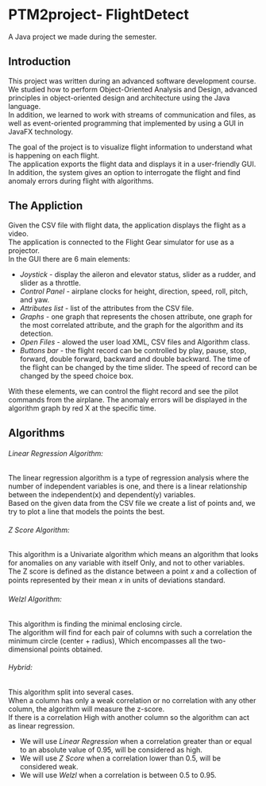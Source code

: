 # PTM2project- FlightDetect
A Java project we made during the semester.

## Introduction
This project was written during an advanced software development course.</br>
We studied how to perform Object-Oriented Analysis and Design, advanced principles in object-oriented design and architecture using the Java language.</br>
In addition, we learned to work with streams of communication and files, as well as event-oriented programming that implemented by using a GUI in JavaFX technology.</br>

The goal of the project is to visualize flight information to understand what is happening on each flight.</br>
The application exports the flight data and displays it in a user-friendly GUI.</br>
In addition, the system gives an option to interrogate the flight and find anomaly errors during flight with algorithms.</br>

## The Appliction
Given the CSV file with flight data, the application displays the flight as a video.</br>
The application is connected to the Flight Gear simulator for use as a projector. </br>
In the GUI there are 6 main elements:
* *Joystick* - display the aileron and elevator status, slider as a rudder, and slider as a throttle.
* *Control Panel* - airplane clocks for height, direction, speed, roll, pitch, and yaw.
* *Attributes list* - list of the attributes from the CSV file.
* *Graphs* - one graph that represents the chosen attribute, one graph for the most correlated attribute, and the graph for the algorithm and its detection.
* *Open Files* - alowed the user load XML, CSV files and Algorithm class.
* *Buttons bar* - the flight record can be controlled by play, pause, stop, forward, double forward, backward and double backward. The time of the flight can be changed by the time slider. The speed of record can be changed by the speed choice box.</br>

With these elements, we can control the flight record and see the pilot commands from the airplane.
The anomaly errors will be displayed in the algorithm graph by red X at the specific time.

## Algorithms
######  _Linear Regression Algorithm:_
The linear regression algorithm is a type of regression analysis where the number of independent variables is one, and there is a linear relationship between the independent(x) and dependent(y) variables.</br>
Based on the given data from the CSV file we create a list of points and, we try to plot a line that models the points the best.

######  _Z Score Algorithm:_
This algorithm is a Univariate algorithm which means an algorithm that looks for anomalies on any variable with itself
Only, and not to other variables.</br>
The Z score is defined as the distance between a point 𝑥 and a collection of points represented by their mean 𝑥 in units of deviations standard.

######  _Welzl Algorithm:_
This algorithm is finding the minimal enclosing circle.</br>
The algorithm will find for each pair of columns with such a correlation the minimum circle (center + radius),
Which encompasses all the two-dimensional points obtained.

######  _Hybrid:_
This algorithm split into several cases.</br>
When a column has only a weak correlation or no correlation with any other column, the algorithm will measure the z-score.</br>
If there is a correlation
High with another column so the algorithm can act as linear regression.</br>

* We will use *Linear Regression* when a correlation greater than or equal to an absolute value of 0.95, will be considered as high.</br>
* We will use *Z Score* when a correlation lower than 0.5, will be considered weak.</br>
* We will use *Welzl* when a correlation is between 0.5 to 0.95.
